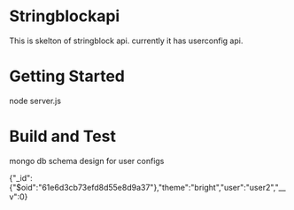 # Stringblockapi
 This is skelton of stringblock api. currently it has userconfig api.
# Getting Started
node server.js

# Build and Test

mongo db schema design for user configs

{"_id":{"$oid":"61e6d3cb73efd8d55e8d9a37"},"theme":"bright","user":"user2","__v":0}




